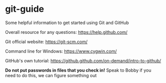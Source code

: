 # git-guide

Some helpful information to get started using Git and GitHub

Overall resource for any questions: https://help.github.com/

Git official website: https://git-scm.com/

Command line for Windows: https://www.cygwin.com/

GitHub's own tutorial: https://github.github.com/on-demand/intro-to-github/

**Do not put passwords in files that you check in!** Speak to Bobby if you need to do this, we can figure something out
